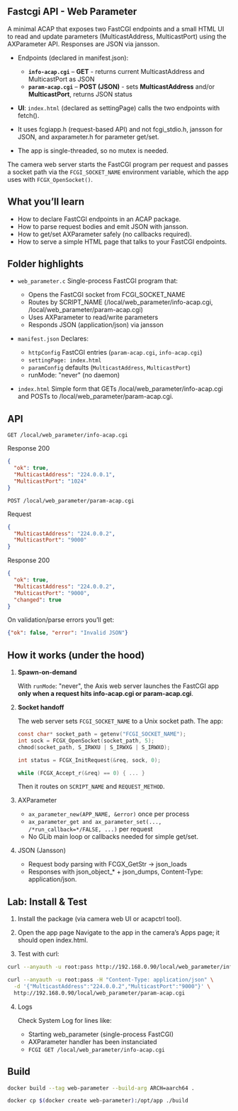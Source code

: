 ## Fastcgi API - Web Parameter 

A minimal ACAP that exposes two FastCGI endpoints and a small HTML UI to read and update parameters (MulticastAddress, MulticastPort) using the AXParameter API. Responses are JSON via jansson.

- Endpoints (declared in manifest.json):

    - **`info-acap.cgi`** – **GET** - returns current MulticastAddress and MulticastPort as JSON
    - **`param-acap.cgi`** – **POST (JSON)** - sets **MulticastAddress** and/or **MulticastPort**, returns JSON status

- **UI**: `index.html` (declared as settingPage) calls the two endpoints with fetch().
- It uses fcgiapp.h (request-based API) and not fcgi_stdio.h, jansson for JSON, and axparameter.h for parameter get/set.

- The app is single-threaded, so no mutex is needed.

The camera web server starts the FastCGI program per request and passes a socket path via the `FCGI_SOCKET_NAME` environment variable, which the app uses with `FCGX_OpenSocket()`.

## What you’ll learn

- How to declare FastCGI endpoints in an ACAP package.
- How to parse request bodies and emit JSON with jansson.
- How to get/set AXParameter safely (no callbacks required).
- How to serve a simple HTML page that talks to your FastCGI endpoints.

## Folder highlights

- `web_parameter.c`
    Single-process FastCGI program that:

    - Opens the FastCGI socket from FCGI_SOCKET_NAME
    - Routes by SCRIPT_NAME (/local/web_parameter/info-acap.cgi, /local/web_parameter/param-acap.cgi)
    - Uses AXParameter to read/write parameters
    - Responds JSON (application/json) via jansson

- `manifest.json`
    Declares:

    - `httpConfig` FastCGI entries (`param-acap.cgi`, `info-acap.cgi`)
    - `settingPage: index.html`
    - `paramConfig` defaults (`MulticastAddress`, `MulticastPort`)
    - runMode: "never" (no daemon)

- `index.html`
    Simple form that GETs /local/web_parameter/info-acap.cgi and POSTs to /local/web_parameter/param-acap.cgi.

## API

`GET /local/web_parameter/info-acap.cgi`

Response 200
```json
{
  "ok": true,
  "MulticastAddress": "224.0.0.1",
  "MulticastPort": "1024"
}

```
`POST /local/web_parameter/param-acap.cgi`

Request
```json
{
  "MulticastAddress": "224.0.0.2",
  "MulticastPort": "9000"
}

```

Response 200
```json
{
  "ok": true,
  "MulticastAddress": "224.0.0.2",
  "MulticastPort": "9000",
  "changed": true
}

```

On validation/parse errors you’ll get:

```json
{"ok": false, "error": "Invalid JSON"}
```

## How it works (under the hood)

1. **Spawn-on-demand**

    With `runMode`: "never", the Axis web server launches the FastCGI app **only when a request hits info-acap.cgi or param-acap.cgi**.

2. **Socket handoff**

    The web server sets `FCGI_SOCKET_NAME` to a Unix socket path. The app:

    ```c
    const char* socket_path = getenv("FCGI_SOCKET_NAME");
    int sock = FCGX_OpenSocket(socket_path, 5);
    chmod(socket_path, S_IRWXU | S_IRWXG | S_IRWXO);

    int status = FCGX_InitRequest(&req, sock, 0);

    while (FCGX_Accept_r(&req) == 0) { ... }

    ```

    Then it routes on `SCRIPT_NAME` and `REQUEST_METHOD`.

3. AXParameter

    - `ax_parameter_new(APP_NAME, &error)` once per process
    - `ax_parameter_get and ax_parameter_set(..., /*run_callback=*/FALSE, ...)` per request
    - No GLib main loop or callbacks needed for simple get/set.

4. JSON (Jansson)

    - Request body parsing with FCGX_GetStr → json_loads
    - Responses with json_object_* + json_dumps, Content-Type: application/json.

## Lab: Install & Test

1. Install the package (via camera web UI or acapctrl tool).

2. Open the app page
    Navigate to the app in the camera’s Apps page; it should open index.html.

3. Test with curl:

```bash
curl --anyauth -u root:pass http://192.168.0.90/local/web_parameter/info-acap.cgi
```
```bash
curl --anyauth -u root:pass -H "Content-Type: application/json" \
  -d '{"MulticastAddress":"224.0.0.2","MulticastPort":"9000"}' \
  http://192.168.0.90/local/web_parameter/param-acap.cgi

```

4. Logs

    Check System Log for lines like:

    - Starting web_parameter (single-process FastCGI)
    - AXParameter handler has been instanciated
    - `FCGI GET /local/web_parameter/info-acap.cgi`


## Build

```bash
docker build --tag web-parameter --build-arg ARCH=aarch64 .

```
```bash
docker cp $(docker create web-parameter):/opt/app ./build

```